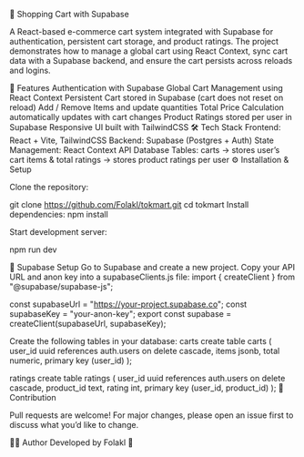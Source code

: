 🛒 Shopping Cart with Supabase

A React-based e-commerce cart system integrated with Supabase for authentication, persistent cart storage, and product ratings.
The project demonstrates how to manage a global cart using React Context, sync cart data with a Supabase backend, and ensure the cart persists across reloads and logins.

🚀 Features
Authentication with Supabase
Global Cart Management using React Context
Persistent Cart stored in Supabase (cart does not reset on reload)
Add / Remove Items and update quantities
Total Price Calculation automatically updates with cart changes
Product Ratings stored per user in Supabase
Responsive UI built with TailwindCSS
🛠️ Tech Stack
Frontend: React + Vite, TailwindCSS
Backend: Supabase (Postgres + Auth)
State Management: React Context API
Database Tables:
carts → stores user’s cart items & total
ratings → stores product ratings per user
⚙️ Installation & Setup

Clone the repository:

git clone https://github.com/Folakl/tokmart.git
cd tokmart
Install dependencies:
npm install


Start development server:

npm run dev

🔧 Supabase Setup
Go to Supabase and create a new project.
Copy your API URL and anon key into a supabaseClients.js file:
import { createClient } from "@supabase/supabase-js";

const supabaseUrl = "https://your-project.supabase.co";
const supabaseKey = "your-anon-key";
export const supabase = createClient(supabaseUrl, supabaseKey);

Create the following tables in your database:
carts
create table carts (
  user_id uuid references auth.users on delete cascade,
  items jsonb,
  total numeric,
  primary key (user_id)
);

ratings
create table ratings (
  user_id uuid references auth.users on delete cascade,
  product_id text,
  rating int,
  primary key (user_id, product_id)
);
🤝 Contribution

Pull requests are welcome! For major changes, please open an issue first to discuss what you’d like to change.

👨‍💻 Author
Developed by Folakl 🚀
